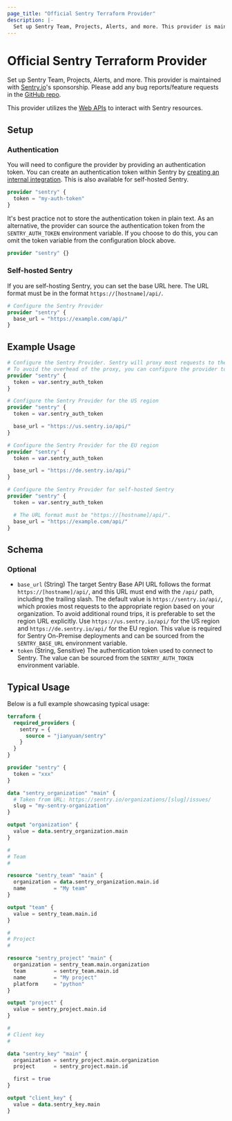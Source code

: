 ```yaml
---
page_title: "Official Sentry Terraform Provider"
description: |-
  Set up Sentry Team, Projects, Alerts, and more. This provider is maintained with [Sentry.io](https://sentry.io)'s sponsorship. Please add any bug reports/feature requests in the GitHub repo.
---
```


# Official Sentry Terraform Provider

Set up Sentry Team, Projects, Alerts, and more. This provider is maintained with [Sentry.io](https://sentry.io)'s sponsorship. Please add any bug reports/feature requests in the [GitHub repo](https://github.com/jianyuan/terraform-provider-sentry/issues).

This provider utilizes the [Web APIs](https://docs.sentry.io/api/) to interact with Sentry resources.

## Setup

### Authentication

You will need to configure the provider by providing an authentication token. You can create an authentication token within Sentry by [creating an internal integration](https://docs.sentry.io/product/integrations/integration-platform/internal-integration/#auth-tokens). This is also available for self-hosted Sentry.

```terraform
provider "sentry" {
  token = "my-auth-token"
}
```

It's best practice not to store the authentication token in plain text. As an alternative, the provider can source the authentication token from the `SENTRY_AUTH_TOKEN` environment variable. If you choose to do this, you can omit the token variable from the configuration block above.

```terraform
provider "sentry" {}
```

### Self-hosted Sentry

If you are self-hosting Sentry, you can set the base URL here. The URL format must be in the format `https://[hostname]/api/`.

```terraform
# Configure the Sentry Provider
provider "sentry" {
  base_url = "https://example.com/api/"
}
```

## Example Usage

```terraform
# Configure the Sentry Provider. Sentry will proxy most requests to the correct region based on the organization.
# To avoid the overhead of the proxy, you can configure the provider to use a specific region.
provider "sentry" {
  token = var.sentry_auth_token
}

# Configure the Sentry Provider for the US region
provider "sentry" {
  token = var.sentry_auth_token

  base_url = "https://us.sentry.io/api/"
}

# Configure the Sentry Provider for the EU region
provider "sentry" {
  token = var.sentry_auth_token

  base_url = "https://de.sentry.io/api/"
}

# Configure the Sentry Provider for self-hosted Sentry
provider "sentry" {
  token = var.sentry_auth_token

  # The URL format must be "https://[hostname]/api/".
  base_url = "https://example.com/api/"
}
```

<!-- schema generated by tfplugindocs -->
## Schema

### Optional

- `base_url` (String) The target Sentry Base API URL follows the format `https://[hostname]/api/`, and this URL must end with the `/api/` path, including the trailing slash. The default value is `https://sentry.io/api/`, which proxies most requests to the appropriate region based on your organization. To avoid additional round trips, it is preferable to set the region URL explicitly. Use `https://us.sentry.io/api/` for the US region and `https://de.sentry.io/api/` for the EU region. This value is required for Sentry On-Premise deployments and can be sourced from the `SENTRY_BASE_URL` environment variable.
- `token` (String, Sensitive) The authentication token used to connect to Sentry. The value can be sourced from the `SENTRY_AUTH_TOKEN` environment variable.



## Typical Usage

Below is a full example showcasing typical usage:

```terraform
terraform {
  required_providers {
    sentry = {
      source = "jianyuan/sentry"
    }
  }
}

provider "sentry" {
  token = "xxx"
}

data "sentry_organization" "main" {
  # Taken from URL: https://sentry.io/organizations/[slug]/issues/
  slug = "my-sentry-organization"
}

output "organization" {
  value = data.sentry_organization.main
}

#
# Team
#

resource "sentry_team" "main" {
  organization = data.sentry_organization.main.id
  name         = "My team"
}

output "team" {
  value = sentry_team.main.id
}

#
# Project
#

resource "sentry_project" "main" {
  organization = sentry_team.main.organization
  team         = sentry_team.main.id
  name         = "My project"
  platform     = "python"
}

output "project" {
  value = sentry_project.main.id
}

#
# Client key
#

data "sentry_key" "main" {
  organization = sentry_project.main.organization
  project      = sentry_project.main.id

  first = true
}

output "client_key" {
  value = data.sentry_key.main
}
```
